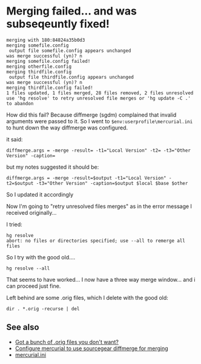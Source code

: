 ﻿# Merging failed... and was subseqeuntly fixed!

    merging with 180:84824a35b0d3
    merging somefile.config
     output file somefile.config appears unchanged
    was merge successful (yn)? n
    merging somefile.config failed!
    merging otherfile.config
    merging thirdfile.config
     output file thirdfile.config appears unchanged
    was merge successful (yn)? n
    merging thirdfile.config failed!
    1 files updated, 1 files merged, 28 files removed, 2 files unresolved
    use 'hg resolve' to retry unresolved file merges or 'hg update -C .' to abandon

How did this fail? Because diffmerge (sgdm) complained that invalid arguments were passed to it. So I went to `$env:userprofile\mercurial.ini` to hunt down the way diffmerge was configured.

it said:

    diffmerge.args = -merge -result= -t1="Local Version" -t2= -t3="Other Version" -caption=

but my notes suggested it should be:

    diffmerge.args = -merge -result=$output -t1="Local Version" -t2=$output -t3="Other Version" -caption=$output $local $base $other

So I updated it accordingly

Now I'm going to "retry unresolved files merges" as in the error message I received originally...

I tried:

    hg resolve
    abort: no files or directories specified; use --all to remerge all files

So I try with the good old....

    hg resolve --all

That seems to have worked... I now have a three way merge window... and i can proceed just fine.

Left behind are some .orig files, which I delete with the good old:

    dir . *.orig -recurse | del

## See also

- [Got a bunch of .orig files you don't want?](orig_files.md)
- [Configure mercurial to use sourcegear diffmerge for merging](diffmerge_merge.md)
- [mercurial.ini](mercurial_ini.md)